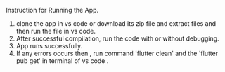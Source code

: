 <!-- # weather_assignment

A new Flutter project.

## Getting Started

This project is a starting point for a Flutter application.

A few resources to get you started if this is your first Flutter project:

- [Lab: Write your first Flutter app](https://docs.flutter.dev/get-started/codelab)
- [Cookbook: Useful Flutter samples](https://docs.flutter.dev/cookbook)

For help getting started with Flutter development, view the
[online documentation](https://docs.flutter.dev/), which offers tutorials,
samples, guidance on mobile development, and a full API reference. -->

Instruction for Running the App.

1. clone the app in vs code or download its zip file and extract files and then run the file in vs code.
2. After successful compilation, run the code with or without debugging. 
3. App runs successfully. 
4. If any errors occurs then , run command 'flutter clean' and the 'flutter pub get' in terminal of vs code . 
